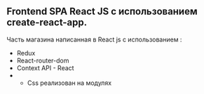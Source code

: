 Frontend SPA React JS c использованием create-react-app.
----------------
Часть  магазина написанная в React js с использованием :
- Redux
- React-router-dom
- Context API - React
- - Css реализован на модулях
